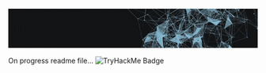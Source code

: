 ![Demo](./assets/juangifpresentation.gif)

On progress readme file... 
![TryHackMe Badge](https://tryhackme-badges.s3.amazonaws.com/juanfemeniaqueve.png)


